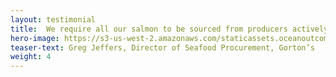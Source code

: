 ```yaml
---
layout: testimonial
title:  We require all our salmon to be sourced from producers actively involved in a credible, public FIP, or certified according to credible, third-party standards. Working with Ocean Outcomes is a great way to help meet your sustainability benchmarks.
hero-image: https://s3-us-west-2.amazonaws.com/staticassets.oceanoutcomes.org/embedded+photos/testimonials/gortons-testimonial.png
teaser-text: Greg Jeffers, Director of Seafood Procurement, Gorton’s
weight: 4
---
```

